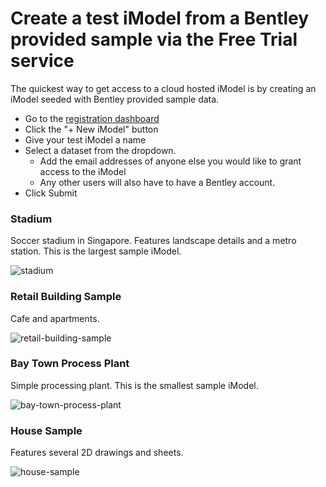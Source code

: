 # Create a test iModel from a Bentley provided sample via the Free Trial service
The quickest way to get access to a cloud hosted iModel is by creating an iModel seeded with Bentley provided sample data.

- Go to the [registration dashboard](../../../getting-started/registration-dashboard/?tab=1&create=bentleyExample)
- Click the "+ New iModel" button
- Give your test iModel a name
- Select a dataset from the dropdown.
  - Add the email addresses of anyone else you would like to grant access to the iModel
  - Any other users will also have to have a Bentley account.
- Click Submit

### Stadium

Soccer stadium in Singapore. Features landscape details and a metro station. This is the largest sample iModel.

![stadium]($docs/learning/tutorials/images/stadium.png)

### Retail Building Sample

Cafe and apartments.

![retail-building-sample]($docs/learning/tutorials/images/retail-building-sample.png)

### Bay Town Process Plant

Simple processing plant. This is the smallest sample iModel.

![bay-town-process-plant]($docs/learning/tutorials/images/bay-town-process-plant.png)


### House Sample

Features several 2D drawings and sheets.

![house-sample]($docs/learning/tutorials/images/house-sample.png)
